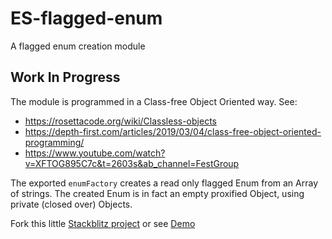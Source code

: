 # ES-flagged-enum
A flagged enum creation module

## Work In Progress
 
The module is programmed in a Class-free Object Oriented way. See:
* https://rosettacode.org/wiki/Classless-objects
* https://depth-first.com/articles/2019/03/04/class-free-object-oriented-programming/
* https://www.youtube.com/watch?v=XFTOG895C7c&t=2603s&ab_channel=FestGroup

The exported `enumFactory` creates a read only flagged Enum from an Array of strings.
The created Enum is in fact an empty proxified Object, using private (closed over) Objects.

Fork this little [Stackblitz project](https://stackblitz.com/edit/js-gxqsej?file=EnumFactory.js) or see [Demo](https://kooiinc.github.io/ES-flagged-enum/Demo)
